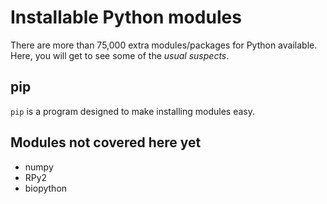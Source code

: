 
# Installable Python modules

There are more than 75,000 extra modules/packages for Python available. Here, you will get to see some of the *usual suspects*.

## pip

`pip` is a program designed to make installing modules easy.

## Modules not covered here yet

* numpy
* RPy2
* biopython